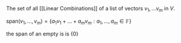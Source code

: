 The set of all [[Linear Combinations]] of a list of vectors $v_1, ... v_m$ in $V$.

span$(v_1, ... , v_m) = \{a_1v_1 + ... + a_mv_m : a_1,...,a_m \in \mathbb{F}\}$

the span of an empty is is $\{0\}$

